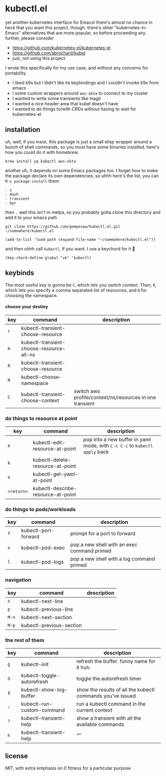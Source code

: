 # kubectl.el

yet another kubernetes interface for Emacs! there's almost no chance in heck
that you want this project, though. there's other "kubernetes-in-Emacs"
alternatives that are more popular, so before proceeding any further, please
consider

- https://github.com/kubernetes-el/kubernetes-el
- https://github.com/abrochard/kubel
- just, not using this project

I wrote this specifically for my use case, and without any concerns for
portability.

- I liked k9s but I didn't like its keybindings and I couldn't invoke k9s from emacs
- I some custom wrappers around `aws-okta` to connect to my cluster
- I wanted to write some transients like magit
- I wanted a nice header area that kubel doesn't have
- I wanted to do things to/with CRDs without having to wait for kubernetes-el

## installation

uh, well, if you insist. this package is just a small elisp wrapper around a
bunch of shell commands. so you must have some binaries installed. here's how
you could do it with homebrew.

```
brew install yq kubectl aws-okta
```

another uh, it depends on some Emacs packages too. I forget how to make the
package declare its own dependencies, so uhhh here's the list, you can
`M-x package-install` them:

```
- s
- dash
- transient
- bpr
```

then .. well this isn't in melpa, so you probably gotta clone this directory and
add it to your emacs path

```
git clone https://github.com/gempesaw/kubectl.el.git ~/somewhere/kubectl.el
```

```elisp
(add-to-list 'load-path (expand-file-name "~/somewhere/kubectl.el"))
```

and then uhhh call `kubectl`, if you want. I use a keychord for it :shrug:

```elisp
(key-chord-define-global "xk" 'kubectl)
```

## keybinds

The most useful key is gonna be `C`, which lets you switch context. Then, `R`,
which lets you specify a comma separated list of resources, and `N` for choosing
the namespace.

#### choose your destiny

| key | command                                  | description                                              |
|-----|------------------------------------------|----------------------------------------------------------|
| `r` | kubectl-transient-choose-resource        |                                                          |
| `A` | kubectl-transient-choose-resource-all-ns |                                                          |
| `R` | kubectl-transient-choose-resource        |                                                          |
| `N` | kubectl-choose-namespace                 |                                                          |
| `C` | kubectl-transient-choose-context         | switch aws profile/context/ns/resources in one transient |

### do things to resource at point

| key        | command                            | description                                                                |
|------------|------------------------------------|----------------------------------------------------------------------------|
| `e`        | kubectl-edit-resource-at-point     | pop into a new buffer in yaml mode, with `C-c C-c` to `kubectl apply` back |
| `k`        | kubectl-delete-resource-at-point   |                                                                            |
| `o`        | kubectl-get-yaml-at-point          |                                                                            |
| `<return>` | kubectl-describe-resource-at-point |                                                                            |

### do things to pods/workloads

| key | command              | description                                 |
|-----|----------------------|---------------------------------------------|
| `f` | kubectl-port-forward | prompt for a port to forward                |
| `x` | kubectl-pod-exec     | pop a new shell with an exec command primed |
| `l` | kubectl-pod-logs     | pop a new shell with a log command primed   |


### navigation

| key   | command                  | description |
|-------|--------------------------|-------------|
| `n`   | kubectl-next-line        |             |
| `p`   | kubectl-previous-line    |             |
| `M-n` | kubectl-next-section     |             |
| `M-p` | kubectl-previous-section |             |


### the rest of them

| key | command                    | description                                                |
|-----|----------------------------|------------------------------------------------------------|
| `g` | kubectl-init               | refresh the buffer. funny name for it huh.                 |
| `G` | kubectl-toggle-autorefresh | toggle the autorefresh timer                               |
| `$` | kubectl-show-log-buffer    | show the results of all the kubectl commands you've issued |
| `:` | kubectl-run-custom-command | run a kubectl command in the current context               |
| `?` | kubectl-transient-help     | show a transient with all the available commands           |
| `h` | kubectl-transient-help     | ""                                                         |

## license

MIT, with extra emphasis on 0 fitness for a particular purpose
